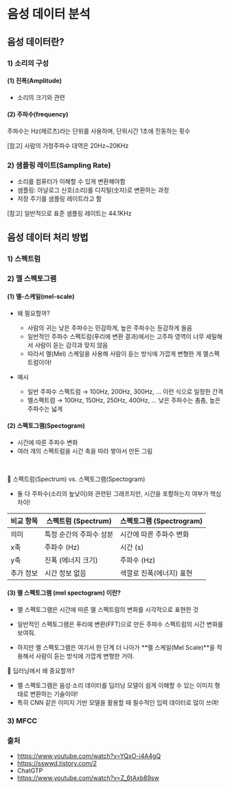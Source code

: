 # 음성 데이터 분석

## 음성 데이터란?



### 1) 소리의 구성

#### (1) 진폭(Amplitude)
- 소리의 크기와 관련



#### (2) 주파수(frequency)
주파수는 Hz(헤르츠)라는 단위를 사용하며, 단위시간 1초에 진동하는 횟수

[참고] 사람의 가청주파수 대역은 20Hz~20KHz  


### 2) 샘플링 레이트(Sampling Rate)
- 소리를 컴퓨터가 이해할 수 있게 변환해야함
- 샘플링: 아날로그 신호(소리)를 디지털(숫자)로 변환하는 과정
- 저장 주기를 샘플링 레이트라고 함

[참고] 일반적으로 표준 샘플링 레이트는 44.1KHz

## 음성 데이터 처리 방법

### 1) 스펙트럼

### 2) 멜 스펙토그램

#### (1) 멜-스케일(mel-scale)  

- 왜 필요할까?
    - 사람의 귀는 낮은 주파수는 민감하게, 높은 주파수는 둔감하게 들음
    - 일반적인 주파수 스펙트럼(푸리에 변환 결과)에서는 고주파 영역이 너무 세밀해서 사람이 듣는 감각과 맞지 않음
    - 따라서 멜(Mel) 스케일을 사용해 사람이 듣는 방식에 가깝게 변형한 게 멜스펙트럼이야!

- 예시
    - 일반 주파수 스펙트럼 → 100Hz, 200Hz, 300Hz, ... 이런 식으로 일정한 간격
    - 멜스펙트럼 → 100Hz, 150Hz, 250Hz, 400Hz, ... 낮은 주파수는 촘촘, 높은 주파수는 넓게

#### (2) 스펙토그램(Spectogram)  
- 시간에 따른 주파수 변화   
- 여러 개의 스펙트럼을 시간 축을 따라 쌓아서 만든 그림

<br>

📢 스펙트럼(Spectrum) vs. 스펙토그램(Spectogram)  
- 둘 다 주파수(소리의 높낮이)와 관련된 그래프지만, 시간을 포함하는지 여부가 핵심 차이!


| 비교 항목  | 스펙트럼 (Spectrum) | 스펙토그램 (Spectrogram) |
|------------|---------------------|-------------------------|
| 의미       | 특정 순간의 주파수 성분 | 시간에 따른 주파수 변화 |
| x축       | 주파수 (Hz)         | 시간 (s)               |
| y축       | 진폭 (에너지 크기)   | 주파수 (Hz)             |
| 추가 정보  | 시간 정보 없음       | 색깔로 진폭(에너지) 표현 |


#### (3) 멜 스펙토그램 (mel spectogram) 이란?  
- 멜 스펙토그램은 시간에 따른 멜 스펙트럼의 변화를 시각적으로 표현한 것

- 일반적인 스펙토그램은 푸리에 변환(FFT)으로 만든 주파수 스펙트럼의 시간 변화를 보여줘.
- 하지만 멜 스펙토그램은 여기서 한 단계 더 나아가 **멜 스케일(Mel Scale)**을 적용해서 사람이 듣는 방식에 가깝게 변형한 거야.

🤖 딥러닝에서 왜 중요할까?
- 멜 스펙토그램은 음성·소리 데이터를 딥러닝 모델이 쉽게 이해할 수 있는 이미지 형태로 변환하는 기술이야!
- 특히 CNN 같은 이미지 기반 모델을 활용할 때 필수적인 입력 데이터로 많이 쓰여! 


### 3) MFCC




### 출처
- https://www.youtube.com/watch?v=YQxO-i4A4gQ
- https://sswwd.tistory.com/2
- ChatGTP
- https://www.youtube.com/watch?v=Z_6tAxb89sw
